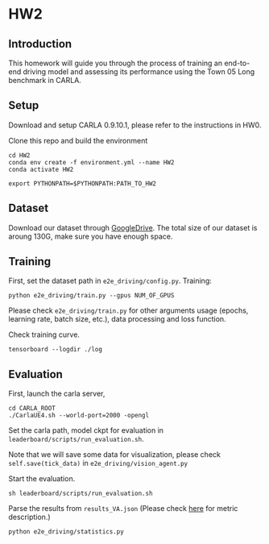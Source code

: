 # HW2

## Introduction
This homework will guide you through the process of training an end-to-end driving model and assessing its performance using the Town 05 Long benchmark in CARLA.

## Setup

Download and setup CARLA 0.9.10.1, please refer to the instructions in HW0. 

Clone this repo and build the environment
```
cd HW2
conda env create -f environment.yml --name HW2
conda activate HW2
```

```
export PYTHONPATH=$PYTHONPATH:PATH_TO_HW2
```

## Dataset

Download our dataset through [GoogleDrive](https://drive.google.com/file/d/1HZxlSZ_wUVWkNTWMXXcSQxtYdT7GogSm/view?usp=sharing). The total size of our dataset is aroung 130G, make sure you have enough space.

## Training
First, set the dataset path in ``e2e_driving/config.py``.
Training:
```
python e2e_driving/train.py --gpus NUM_OF_GPUS
```
Please check ``e2e_driving/train.py`` for other arguments usage (epochs, learning rate, batch size, etc.), data processing and loss function.

Check training curve.
```
tensorboard --logdir ./log
```
## Evaluation
First, launch the carla server,
```
cd CARLA_ROOT
./CarlaUE4.sh --world-port=2000 -opengl
```
Set the carla path, model ckpt for evaluation in ``leaderboard/scripts/run_evaluation.sh``.

Note that we will save some data for visualization, 
please check ``self.save(tick_data)`` in ``e2e_driving/vision_agent.py``

Start the evaluation.
```
sh leaderboard/scripts/run_evaluation.sh
```

Parse the results from ``results_VA.json`` (Please check [here](https://leaderboard.carla.org/#evaluation-and-metrics) for metric description.)
```
python e2e_driving/statistics.py
```
